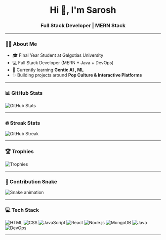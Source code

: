<h1 align="center">Hi 👋, I'm Sarosh</h1>
<h3 align="center">Full Stack Developer | MERN Stack </h3>

---

### 👨‍💻 About Me
- 🎓 Final Year Student at Galgotias University  
- 💻 Full Stack Developer (MERN + Java + DevOps)  
- 🚀 Currently learning **Gentic AI , ML**  
- ✨ Building projects around **Pop Culture & Interactive Platforms**  

---

### 📊 GitHub Stats
![GitHub Stats](https://github-readme-stats.vercel.app/api?username=MANSOOBKHAN&show_icons=true&theme=radical)

---

### 🔥 Streak Stats
![GitHub Streak](https://streak-stats.demolab.com?user=MANSOOBKHAN&theme=radical&border_radius=10)

---

### 🏆 Trophies
![Trophies](https://github-profile-trophy.vercel.app/?username=MANSOOBKHAN&theme=radical&no-frame=true&no-bg=true&margin-w=15)

---

### 🐍 Contribution Snake
![Snake animation](https://raw.githubusercontent.com/MANSOOBKHAN/MANSOOBKHAN/output/github-contribution-grid-snake-dark.svg)

---

### 💻 Tech Stack
![HTML](https://img.shields.io/badge/HTML5-E34F26?style=for-the-badge&logo=html5&logoColor=white)
![CSS](https://img.shields.io/badge/CSS3-1572B6?style=for-the-badge&logo=css3&logoColor=white)
![JavaScript](https://img.shields.io/badge/JavaScript-F7DF1E?style=for-the-badge&logo=javascript&logoColor=black)
![React](https://img.shields.io/badge/React-20232A?style=for-the-badge&logo=react&logoColor=61DAFB)
![Node.js](https://img.shields.io/badge/Node.js-43853D?style=for-the-badge&logo=node-dot-js&logoColor=white)
![MongoDB](https://img.shields.io/badge/MongoDB-4EA94B?style=for-the-badge&logo=mongodb&logoColor=white)
![Java](https://img.shields.io/badge/Java-ED8B00?style=for-the-badge&logo=openjdk&logoColor=white)
![DevOps](https://img.shields.io/badge/DevOps-0A0FFF?style=for-the-badge&logo=azuredevops&logoColor=white)

---

